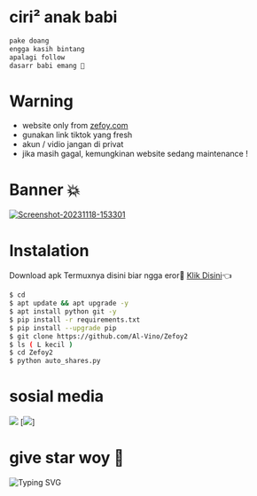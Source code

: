 # ciri² anak babi
```bash
pake doang
engga kasih bintang
apalagi follow
dasarr babi emang 💩
```
# Warning 
* website only from [zefoy.com](https://zefoy.com)
* gunakan link tiktok yang fresh
* akun / vidio jangan di privat
* jika masih gagal, kemungkinan website sedang maintenance !
# Banner 💥
<a href="https://ibb.co/RTskp37"><img src="https://i.ibb.co/v4T6x3D/Screenshot-20231118-153301.png" alt="Screenshot-20231118-153301" border="0" /></a>
# Instalation
Download apk Termuxnya disini biar ngga eror🌟
[Klik Disini](https://f-droid.org/repo/com.termux_118.apk)👈
```bash
$ cd
$ apt update && apt upgrade -y
$ apt install python git -y
$ pip install -r requirements.txt
$ pip install --upgrade pip
$ git clone https://github.com/Al-Vino/Zefoy2
$ ls ( L kecil )
$ cd Zefoy2
$ python auto_shares.py
```

# sosial media
[![](https://img.shields.io/badge/Github-black?logo=Github&logoColor=black&labelColor=white)](https://github.com/Al-Vino) [![](https://img.shields.io/badge/Twitter-blue?logo=Twitter&logoColor=White&labelColor=white)]


# give star woy 🌟
![Typing SVG](https://readme-typing-svg.herokuapp.com?lines=Selamat+Bersenang-senang....!+)
